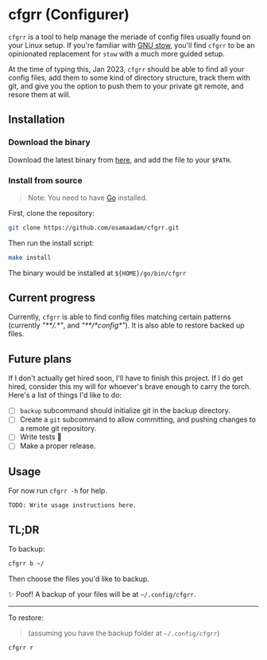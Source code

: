 # cfgrr (Configurer)

`cfgrr` is a tool to help manage the meriade of config files usually found on your Linux setup. If you're familiar with [GNU stow](https://www.gnu.org/software/stow/), you'll find `cfgrr` to be an opinionated replacement for `stow` with a much more guided setup.

At the time of typing this, Jan 2023, `cfgrr` should be able to find all your config files, add them to some kind of directory structure, track them with git, and give you the option to push them to your private git remote, and resore them at will.

## Installation

### Download the binary

Download the latest binary from [here](https://github.com/osamaadam/cfgrr/releases/latest/cfgrr), and add the file to your `$PATH`.

### Install from source

> Note: You need to have [Go](https://golang.org/) installed.

First, clone the repository:

```sh
git clone https://github.com/osamaadam/cfgrr.git
```

Then run the install script:

```sh
make install
```

The binary would be installed at `${HOME}/go/bin/cfgrr`

## Current progress

Currently, `cfgrr` is able to find config files matching certain patterns (currently _"\*\*/.\*"_, and _"\*\*/\*config\*"_). It is also able to restore backed up files.

## Future plans

If I don't actually get hired soon, I'll have to finish this project. If I do get hired, consider this my will for whoever's brave enough to carry the torch. Here's a list of things I'd like to do:

- [ ] `backup` subcommand should initialize git in the backup directory.
- [ ] Create a `git` subcommand to allow committing, and pushing changes to a remote git repository.
- [ ] Write tests :eyes:
- [ ] Make a proper release.

## Usage

For now run `cfgrr -h` for help.

```
TODO: Write usage instructions here.
```

## TL;DR

To backup:

```sh
cfgrr b ~/
```

Then choose the files you'd like to backup.

:sparkles: Poof! A backup of your files will be at `~/.config/cfgrr`.

---

To restore:

> (assuming you have the backup folder at `~/.config/cfgrr`)

```sh
cfgrr r
```

